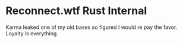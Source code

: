 # Reconnect.wtf Rust Internal
Karma leaked one of my old bases so figured I would re pay the favor.
Loyalty is everything.
